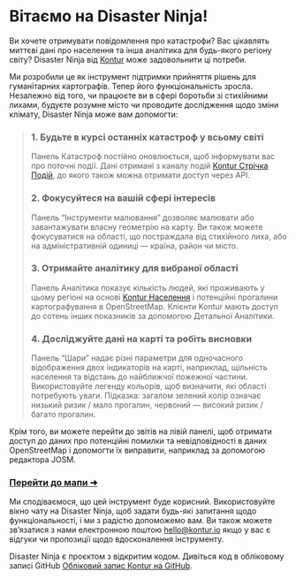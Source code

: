 Вітаємо на Disaster Ninja!
==========================

Ви хочете отримувати повідомлення про катастрофи? Вас цікавлять миттєві дані про населення та інша аналітика для будь-якого регіону світу? Disaster Ninja від [Kontur](https://www.kontur.io/) може задовольнити ці потреби.

Ми розробили це як інструмент підтримки прийняття рішень для гуманітарних картографів. Тепер його функціональність зросла. Незалежно від того, чи працюєте ви в сфері боротьби зі стихійними лихами, будуєте розумне місто чи проводите дослідження щодо зміни клімату, Disaster Ninja може вам допомогти:

> ### 1. Будьте в курсі останніх катастроф у всьому світі
> 
> Панель Катастроф постійно оновлюється, щоб інформувати вас про поточні події. Дані отримані з каналу подій [Kontur Стрічка Подій](https://www.kontur.io/portfolio/event-feed/), до якого також можна отримати доступ через API.
> 
> ### 2. Фокусуйтеся на вашій сфері інтересів
> 
> Панель “Інструменти малювання” дозволяє малювати або завантажувати власну геометрію на карту. Ви також можете фокусуватися на області, що постраждала від стихійного лиха, або на адміністративній одиниці — країна, район чи місто.
> 
> ### 3. Отримайте аналітику для вибраної області
> 
> Панель Аналітика показує кількість людей, які проживають у цьому регіоні на основі [Kontur Населення](https://data.humdata.org/dataset/kontur-population-dataset) і потенційні прогалини картографування в OpenStreetMap. Клієнти Kontur мають доступ до сотень інших показників за допомогою Детальної Аналітики.
> 
> ### 4. Досліджуйте дані на карті та робіть висновки
> 
> Панель “Шари” надає різні параметри для одночасного відображення двох індикаторів на карті, наприклад, щільність населення та відстань до найближчої пожежної частини. Використовуйте легенду кольорів, щоб визначити, які області потребують уваги.
> Підказка: загалом зелений колір означає низький ризик / мало прогалин, червоний — високий ризик / багато прогалин.

Крім того, ви можете перейти до звітів на лівій панелі, щоб отримати доступ до даних про потенційні помилки та невідповідності в даних OpenStreetMap і допомогти їх виправити, наприклад за допомогою редактора JOSM.

### [Перейти до мапи ➜](/ "map")

Ми сподіваємося, що цей інструмент буде корисний. Використовуйте вікно чату на Disaster Ninja, щоб задати будь-які запитання щодо функціональності, і ми з радістю допоможемо вам. Ви також можете зв’язатися з нами електронною поштою [hello@kontur.io](mailto:hello@kontur.io) якщо у вас є відгуки чи пропозиції щодо вдосконалення інструменту.

Disaster Ninja є проєктом з відкритим кодом. Дивіться код в обліковому записі GitHub [Обліковий запис Kontur на GitHub](https://github.com/konturio).
